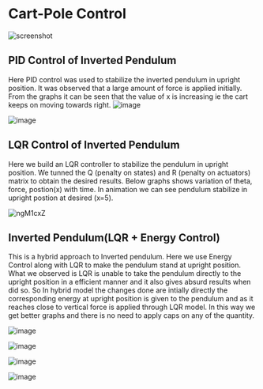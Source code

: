 # Cart-Pole Control
![screenshot](https://user-images.githubusercontent.com/92177410/177828130-e6b4d092-40fd-439d-bd4b-a5d0363f0c1d.png)
## PID Control of Inverted Pendulum
Here PID control was used to stabilize the inverted pendulum in upright position. It was observed that a large amount of force is applied initially. From the graphs it can be seen that the value of x is increasing ie the cart keeps on moving towards right.
![image](https://user-images.githubusercontent.com/92177410/178713705-9a805e46-c189-4005-baec-e57a7cd0bf27.png)

![image](https://user-images.githubusercontent.com/92177410/178713497-03787c9c-819d-444a-8ca2-238d02c8b1e4.png)



## LQR Control of Inverted Pendulum
Here we build an LQR controller to stabilize the pendulum in upright position. We tunned the Q (penalty on states) and R (penalty on actuators) matrix to obtain the desired results. Below graphs shows variation of theta, force, postion(x) with time. In animation we can see pendulum stabilize in upright postion at desired (x=5).



![ngM1cxZ](https://user-images.githubusercontent.com/92177410/178701255-7f320f35-8f50-4265-8cbc-6deea8b730c6.png)


## Inverted Pendulum(LQR + Energy Control)
This is a hybrid approach to Inverted pendulum. Here we use Energy Control along with LQR to make the pendulum stand at upright position.
What we observed is LQR is unable to take the pendulum directly to the upright position in a efficient manner and it also gives absurd results when did so.
So In hybrid model the changes done are intially directly the corresponding energy at upright position is given to the pendulum and as it reaches close to vertical force is applied through LQR model. In this way we get better graphs and there is no need to apply caps on any of the quantity.

![image](https://user-images.githubusercontent.com/92177410/178711296-93a8b406-2732-44f6-9c2c-6af4570132ec.png)


![image](https://user-images.githubusercontent.com/92177410/178711169-e35ea2b0-3b38-408f-8589-79dbc3d75590.png)

![image](https://user-images.githubusercontent.com/92177410/178711376-b51847d6-82fd-4093-80c8-cb86e5ca409e.png)

![image](https://user-images.githubusercontent.com/92177410/178711406-ae802936-c2cb-4944-8804-4c6ffab2fdb8.png)


